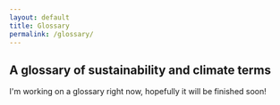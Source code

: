 ```yaml
---
layout: default
title: Glossary
permalink: /glossary/
---
```


## A glossary of sustainability and climate terms

I'm working on a glossary right now, hopefully it will be finished soon!
